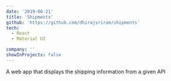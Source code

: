 ```yaml
---
date: '2019-08-21'
title: 'Shipments'
github: 'https://github.com/dhirajsriram/shipments'
tech:
  - React
  - Material UI

company: ''
showInProjects: false
---
```


A web app that displays the shipping information from a given API
